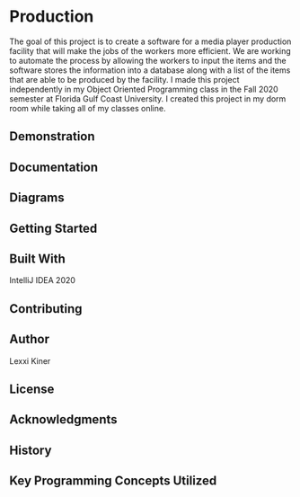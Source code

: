# Production
The goal of this project is to create a software for a media player production facility that will make the jobs of the workers more efficient. We are working to automate
the process by allowing the workers to input the items and the software stores the information into a database along with a list of the items that are able to be produced
by the facility. I made this project independently in my Object Oriented Programming class in the Fall 2020 semester at Florida Gulf Coast University. I created this 
project in my dorm room while taking all of my classes online.

## Demonstration

## Documentation


## Diagrams


## Getting Started


## Built With
IntelliJ IDEA 2020

## Contributing


## Author
Lexxi Kiner

## License


## Acknowledgments


## History


## Key Programming Concepts Utilized
